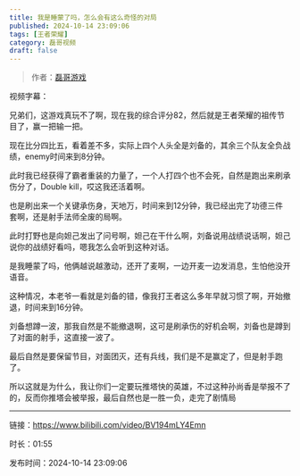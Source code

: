 ```yaml
---
title: 我是睡蒙了吗，怎么会有这么奇怪的对局
published: 2024-10-14 23:09:06
tags: [王者荣耀]
category: 磊哥视频
draft: false
---
```



> 作者：[磊哥游戏](https://space.bilibili.com/268941858?spm_id_from=333.788.upinfo.head.click)

视频字幕：

兄弟们，这游戏真玩不了啊，现在我的综合评分82，然后就是王者荣耀的祖传节目了，赢一把输一把。

现在比分四比五，看着差不多，实际上四个人头全是刘备的，其余三个队友全负战绩，enemy时间来到8分钟。

此时我已经获得了霸者重装的力量了，一个人打四个也不会死，自然是跑出来刷承伤分了，Double kill，哎这我还活着啊。

也是刷出来一个关键承伤身，天地万，时间来到12分钟，我已经出完了功德三件套啊，还是射手法师全废的局啊。

此时打野也是向妲己发出了问号啊，妲己在干什么啊，刘备说用战绩说话啊，妲己说你的战绩好看吗，嗯我怎么会听到这种对话。

是我睡蒙了吗，他俩越说越激动，还开了麦啊，一边开麦一边发消息，生怕他没开语音。

这种情况，本老爷一看就是刘备的错，像我打王者这么多年早就习惯了啊，开始撤退，时间来到16分钟。

刘备想蹲一波，那我自然是不能撤退啊，这可是刷承伤的好机会啊，刘备也是蹲到了对面的射手，这直接一波了。

最后自然是要保留节目，对面团灭，还有兵线，我们是不是赢定了，但是射手跑了。

所以这就是为什么，我让你们一定要玩推塔快的英雄，不过这种孙尚香是举报不了的，反而你推塔会被举报，最后自然也是一胜一负，走完了剧情局

---

链接：https://www.bilibili.com/video/BV194mLY4Emn

时长：01:55

发布时间：2024-10-14 23:09:06
